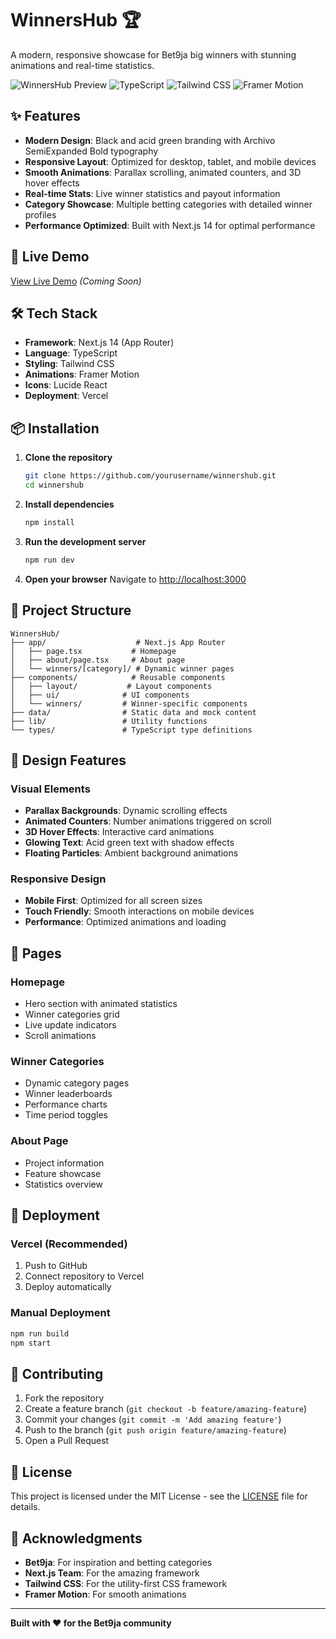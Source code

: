# WinnersHub 🏆

A modern, responsive showcase for Bet9ja big winners with stunning animations and real-time statistics.

![WinnersHub Preview](https://img.shields.io/badge/Next.js-14.0.4-black?style=for-the-badge&logo=next.js)
![TypeScript](https://img.shields.io/badge/TypeScript-5.0-blue?style=for-the-badge&logo=typescript)
![Tailwind CSS](https://img.shields.io/badge/Tailwind_CSS-3.3-38B2AC?style=for-the-badge&logo=tailwind-css)
![Framer Motion](https://img.shields.io/badge/Framer_Motion-10.16-black?style=for-the-badge&logo=framer)

## ✨ Features

- **Modern Design**: Black and acid green branding with Archivo SemiExpanded Bold typography
- **Responsive Layout**: Optimized for desktop, tablet, and mobile devices
- **Smooth Animations**: Parallax scrolling, animated counters, and 3D hover effects
- **Real-time Stats**: Live winner statistics and payout information
- **Category Showcase**: Multiple betting categories with detailed winner profiles
- **Performance Optimized**: Built with Next.js 14 for optimal performance

## 🚀 Live Demo

[View Live Demo](https://winnershub.vercel.app) *(Coming Soon)*

## 🛠️ Tech Stack

- **Framework**: Next.js 14 (App Router)
- **Language**: TypeScript
- **Styling**: Tailwind CSS
- **Animations**: Framer Motion
- **Icons**: Lucide React
- **Deployment**: Vercel

## 📦 Installation

1. **Clone the repository**
   ```bash
   git clone https://github.com/yourusername/winnershub.git
   cd winnershub
   ```

2. **Install dependencies**
   ```bash
   npm install
   ```

3. **Run the development server**
   ```bash
   npm run dev
   ```

4. **Open your browser**
   Navigate to [http://localhost:3000](http://localhost:3000)

## 🎯 Project Structure

```
WinnersHub/
├── app/                    # Next.js App Router
│   ├── page.tsx           # Homepage
│   ├── about/page.tsx     # About page
│   └── winners/[category]/ # Dynamic winner pages
├── components/            # Reusable components
│   ├── layout/           # Layout components
│   ├── ui/              # UI components
│   └── winners/         # Winner-specific components
├── data/                # Static data and mock content
├── lib/                 # Utility functions
└── types/               # TypeScript type definitions
```

## 🎨 Design Features

### Visual Elements
- **Parallax Backgrounds**: Dynamic scrolling effects
- **Animated Counters**: Number animations triggered on scroll
- **3D Hover Effects**: Interactive card animations
- **Glowing Text**: Acid green text with shadow effects
- **Floating Particles**: Ambient background animations

### Responsive Design
- **Mobile First**: Optimized for all screen sizes
- **Touch Friendly**: Smooth interactions on mobile devices
- **Performance**: Optimized animations and loading

## 📱 Pages

### Homepage
- Hero section with animated statistics
- Winner categories grid
- Live update indicators
- Scroll animations

### Winner Categories
- Dynamic category pages
- Winner leaderboards
- Performance charts
- Time period toggles

### About Page
- Project information
- Feature showcase
- Statistics overview

## 🚀 Deployment

### Vercel (Recommended)
1. Push to GitHub
2. Connect repository to Vercel
3. Deploy automatically

### Manual Deployment
```bash
npm run build
npm start
```

## 🤝 Contributing

1. Fork the repository
2. Create a feature branch (`git checkout -b feature/amazing-feature`)
3. Commit your changes (`git commit -m 'Add amazing feature'`)
4. Push to the branch (`git push origin feature/amazing-feature`)
5. Open a Pull Request

## 📄 License

This project is licensed under the MIT License - see the [LICENSE](LICENSE) file for details.

## 🙏 Acknowledgments

- **Bet9ja**: For inspiration and betting categories
- **Next.js Team**: For the amazing framework
- **Tailwind CSS**: For the utility-first CSS framework
- **Framer Motion**: For smooth animations

---

**Built with ❤️ for the Bet9ja community** 